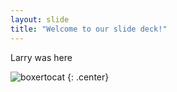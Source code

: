 ```yaml
---
layout: slide
title: "Welcome to our slide deck!"
---
```


Larry was here

![boxertocat](https://octodex.github.com/images/boxertocat_octodex.jpg)
{: .center}
